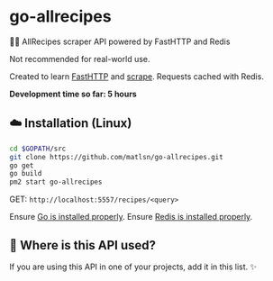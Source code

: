 # go-allrecipes
🍳🌭 AllRecipes scraper API powered by FastHTTP and Redis 

Not recommended for real-world use.

Created to learn [FastHTTP](https://github.com/valyala/fasthttp) and [scrape](https://github.com/yhat/scrape). Requests cached with Redis.

**Development time so far: 5 hours**

## :cloud: Installation (Linux)

```sh
cd $GOPATH/src
git clone https://github.com/matlsn/go-allrecipes.git
go get
go build
pm2 start go-allrecipes
```

GET: `http://localhost:5557/recipes/<query>`

Ensure [Go is installed properly](https://golang.org/doc/install).
Ensure [Redis is installed properly](https://redis.io/topics/quickstart).

## :dizzy: Where is this API used?

If you are using this API in one of your projects, add it in this list. :sparkles:
